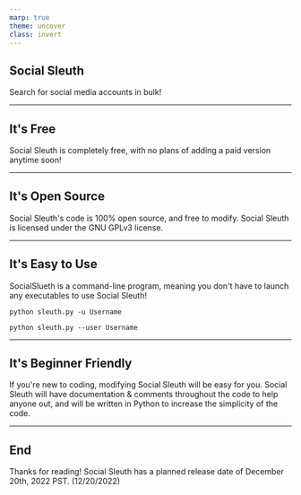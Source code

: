 ```yaml
---
marp: true
theme: uncover
class: invert
---
```

## Social Sleuth
Search for social media accounts in bulk!

---
## It's Free
Social Sleuth is completely free, with no plans of adding a paid version anytime soon!

---
## It's Open Source
Social Sleuth's code is 100% open source, and free to modify. Social Sleuth is licensed under the GNU GPLv3 license.

---
## It's Easy to Use
SocialSlueth is a command-line program, meaning you don't have to launch any executables to use Social Sleuth!
```
python sleuth.py -u Username
```
```
python sleuth.py --user Username
```

---
## It's Beginner Friendly
If you're new to coding, modifying Social Sleuth will be easy for you. Social Sleuth will have documentation & comments throughout the code to help anyone out, and will be written in Python to increase the simplicity of the code.

---
## End
Thanks for reading! Social Sleuth has a planned release date of December 20th, 2022 PST. (12/20/2022)